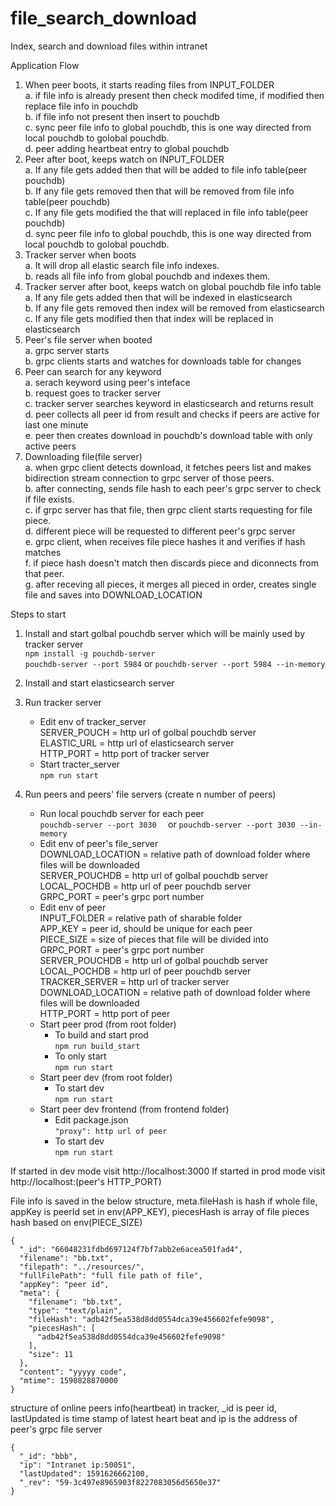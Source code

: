 # file_search_download  
Index, search and download files within intranet 

Application Flow
1. When peer boots, it starts reading files from INPUT_FOLDER  
    a. if file info is already present then check modifed time, if modified then replace file info in pouchdb  
    b. if file info not present then insert to pouchdb  
    c. sync peer file info to global pouchdb, this is one way directed from local pouchdb to golobal pouchdb.  
    d. peer adding heartbeat entry to global pouchdb  
2. Peer after boot, keeps watch on INPUT_FOLDER  
    a. If any file gets added then that will be added to file info table(peer pouchdb)  
    b. If any file gets removed then that will be removed from file info table(peer pouchdb)  
    c. If any file gets modified the that will replaced in file info table(peer pouchdb)  
    d. sync peer file info to global pouchdb, this is one way directed from local pouchdb to golobal pouchdb.  
3. Tracker server when boots  
    a. It will drop all elastic search file info indexes.  
    b. reads all file info from global pouchdb and indexes them.  
4. Tracker server after boot, keeps watch on global pouchdb file info table  
    a. If any file gets added then that will be indexed in elasticsearch  
    b. If any file gets removed then index will be removed from elasticsearch  
    c. If any file gets modified then that index will be replaced in elasticsearch  
5. Peer's file server when booted  
    a. grpc server starts  
    b. grpc clients starts and watches for downloads table for changes  
6. Peer can search for any keyword  
    a. serach keyword using peer's inteface  
    b. request goes to tracker server  
    c. tracker server searches keyword in elasticsearch and returns result  
    d. peer collects all peer id from result and checks if peers are active for last one minute  
    e. peer then creates download in pouchdb's download table with only active peers  
7. Downloading file(file server)  
    a. when grpc client detects download, it fetches peers list and makes bidirection stream connection to grpc server of 
       those peers.  
    b. after connecting, sends file hash to each peer's grpc server to check if file exists.  
    c. if grpc server has that file, then grpc client starts requesting for file piece.  
    d. different piece will be requested to different peer's grpc server  
    e. grpc client, when receives file piece hashes it and verifies if hash matches  
    f. if piece hash doesn't match then discards piece and diconnects from that peer.  
    g. after receving all pieces, it merges all pieced in order, creates single file and saves into DOWNLOAD_LOCATION  

Steps to start

1. Install and start golbal pouchdb server which will be mainly used by tracker server  
    ```npm install -g pouchdb-server```  
    ```pouchdb-server --port 5984```
    or
    ```pouchdb-server --port 5984 --in-memory```  

2. Install and start elasticsearch server

3. Run tracker server  
    - Edit env of tracker_server  
        SERVER_POUCH = http url of golbal pouchdb server  
        ELASTIC_URL = http url of elasticsearch server  
        HTTP_PORT = http port of tracker server  
    - Start tracter_server  
        ```npm run start  ```

4. Run peers and peers' file servers (create n number of peers)  
    - Run local pouchdb server for each peer  
        ```pouchdb-server --port 3030  ```
        or
        ```pouchdb-server --port 3030 --in-memory  ```  
    - Edit env of peer's file_server  
        DOWNLOAD_LOCATION = relative path of download folder where files will be downloaded  
        SERVER_POUCHDB = http url of golbal pouchdb server  
        LOCAL_POCHDB = http url of peer pouchdb server  
        GRPC_PORT = peer's grpc port number  
    - Edit env of peer  
        INPUT_FOLDER = relative path of sharable folder  
        APP_KEY = peer id, should be unique for each peer  
        PIECE_SIZE = size of pieces that file will be divided into  
        GRPC_PORT = peer's grpc port number  
        SERVER_POUCHDB = http url of golbal pouchdb server  
        LOCAL_POCHDB = http url of peer pouchdb server  
        TRACKER_SERVER = http url of tracker server  
        DOWNLOAD_LOCATION = relative path of download folder where files will be downloaded  
        HTTP_PORT = http port of peer  
    - Start peer prod (from root folder)  
        * To build and start prod  
            ```npm run build_start  ```
        * To only start  
            ```npm run start  ```
    - Start peer dev (from root folder)  
        * To start dev  
            ```npm run start  ```
    - Start peer dev frontend (from frontend folder)  
        * Edit package.json  
            ```"proxy": http url of peer  ```  
        * To start dev  
            ```npm run start  ```

If started in dev mode visit http://localhost:3000
If started in prod mode visit http://localhost:(peer's HTTP_PORT)


File info is saved in the below structure, meta.fileHash is hash if whole file,
appKey is peerId set in env(APP_KEY), piecesHash is array of file pieces hash based on 
env(PIECE_SIZE)
```
{
  "_id": "66048231fdbd697124f7bf7abb2e6acea501fad4",
  "filename": "bb.txt",
  "filepath": "../resources/",
  "fullFilePath": "full file path of file",
  "appKey": "peer id",
  "meta": {
    "filename": "bb.txt",
    "type": "text/plain",
    "fileHash": "adb42f5ea538d8dd0554dca39e456602fefe9098",
    "piecesHash": [
      "adb42f5ea538d8dd0554dca39e456602fefe9098"
    ],
    "size": 11
  },
  "content": "yyyyy code",
  "mtime": 1590828870000
}
````

structure of online peers info(heartbeat) in tracker, _id is peer id, lastUpdated is time stamp of latest heart beat
and ip is the address of peer's grpc file server
```
{
  "_id": "bbb",
  "ip": "Intranet ip:50051",
  "lastUpdated": 1591626662100,
  "_rev": "59-3c497e8965903f8227083056d5650e37"
}
```
